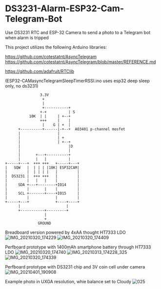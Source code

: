 # DS3231-Alarm-ESP32-Cam-Telegram-Bot
Use DS3231 RTC and ESP-32 Camera to send a photo to a Telegram bot when alarm is tripped


This project utilizes the following Arduino libraries:

https://github.com/cotestatnt/AsyncTelegram
https://github.com/cotestatnt/AsyncTelegram/blob/master/REFERENCE.md

https://github.com/adafruit/RTClib

(ESP32-CAMasyncTelegramSleepTimerRSSI.ino uses esp32 deep sleep only, no ds3231)

                    3.3V
                     +
                     |
                     +-----------+
                    +-+          | S
               10K  | |     | +--+
                    +++     |    |
                     |    G | +  |
          +----------+------|-+--+  AO3401 p-channel mosfet
          |                 |
          |                 | +
          |                 | +--+
          |                      |D
          |                      |
          |       +---+----------+
          |       |   |          |
    +-----+---+  +++ +++   +-----+---+
    |   SQW   |  | | | |10K| ESP32CAM|
    |         |  | | | |   |         |
    |  DS3231 |  +++ +++   |         |
    |         |   |   |    |         |
    |     SDA +---+--------+IO14     |
    |         |       |    |         |
    |     SCL +-------+----+IO15     |
    |         |            |         |
    +-----+---+            +----+----+
          |                     |
          +-----------+---------+
                      |
                      +
                   GROUND
       
       
Breadboard version powered by 4xAA thought HT7333 LDO
![IMG_20210320_174229](https://user-images.githubusercontent.com/36670323/111881687-9fe51180-89a9-11eb-8e13-eee7080ce82a.jpg)
![IMG_20210320_174409](https://user-images.githubusercontent.com/36670323/111881694-a70c1f80-89a9-11eb-85df-20c2ff99e3ca.jpg)



Perfboard prototype with 1400mAh smartphone battery through HT7333 LDO
![IMG_20210320_174740](https://user-images.githubusercontent.com/36670323/111881698-aa071000-89a9-11eb-863c-77b2024d56d9.jpg)
![IMG_20210313_174228_325](https://user-images.githubusercontent.com/36670323/111881685-9e1b4e00-89a9-11eb-9b39-cc6922773858.jpg)
![IMG_20210320_174339](https://user-images.githubusercontent.com/36670323/111881689-a2476b80-89a9-11eb-8b6d-d4bba25b7ac0.jpg)



Perfboard prototype with DS3231 chip and 3V coin cell under camera
![IMG_20210401_190908](https://user-images.githubusercontent.com/36670323/113352073-b6895200-9333-11eb-9c54-8ee7d324806d.jpg)



Example photo in UXGA resolution, whie balance set to Cloudy
![025](https://user-images.githubusercontent.com/36670323/111881804-2568c180-89aa-11eb-9ecb-3f1ee945ff0e.jpg)
